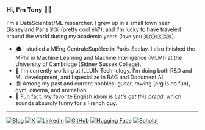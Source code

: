 ### Hi, I'm Tony 👋🏼

I'm a DataScientist/ML researcher. I grew up in a small town near Disneyland Paris 🇫🇷 (pretty cool eh?), and I'm lucky to have traveled around the world during my academic years (love you 🇧🇷🇭🇰🇬🇧).

- 🎓 I studied a MEng CentraleSupélec in Paris-Saclay. I also finished the MPhil in Machine Learning and Machine Intelligence (MLMI) at the University of Cambridge (Sidney Sussex College).
- 💼 I'm currently working at ILLUIN Technology. I'm doing both R&D and ML development, and I specialize in RAG and Document AI.
- 😍 Among my past and current hobbies: guitar, rowing (erg is no fun), gym, cinema, and animation.
- 💬 Fun fact: My favorite English idiom is *Let's get this bread*, which sounds absurdly funny for a French guy.

---
[![Blog](https://img.shields.io/badge/Blog-FFFFFF?style=for-the-badge&logo=notion&logoColor=black)](https://tonywu71.notion.site/Hi-I-m-Tony-e937d2baf5ab4669904b04fd24513499?pvs=4)
[![X](https://img.shields.io/badge/X-%23000000?style=for-the-badge&logo=X&logoColor=white)](https://x.com/tonywu_71)
[![LinkedIn](https://img.shields.io/badge/LinkedIn-0077B5?style=for-the-badge&logo=linkedin&logoColor=white)](https://www.linkedin.com/in/tonywu71/)
[![GitHub](https://img.shields.io/badge/GitHub-100000?style=for-the-badge&logo=github&logoColor=white)](https://github.com/tonywu71)
[![Hugging Face](https://img.shields.io/badge/Hugging%20Face-FFD21E?style=for-the-badge&logo=huggingface&logoColor=000)](https://huggingface.co/tonywu71)
[![Scholar](https://img.shields.io/badge/Scholar-4285F4?style=for-the-badge&logo=google-scholar&logoColor=white)](https://scholar.google.com/citations?hl=en)
